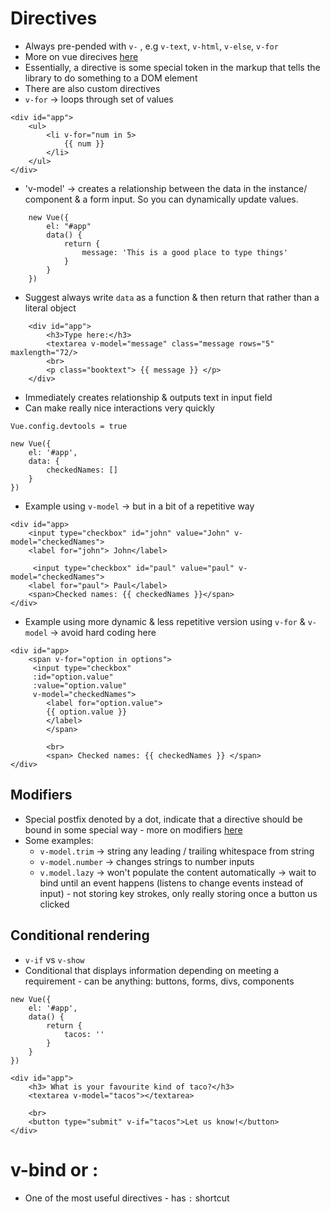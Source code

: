 # Directives
* Always pre-pended with `v-` , e.g `v-text`, `v-html`, `v-else`, `v-for`
* More on vue direcives [here](https://011.vuejs.org/guide/directives.html)
* Essentially, a directive is some special token in the markup that tells the library to do something to a DOM element
* There are also custom directives 
* `v-for` -> loops through set of values

```
<div id="app">
    <ul>
        <li v-for="num in 5>
            {{ num }}
        </li>
    </ul>
</div>
```

* 'v-model' -> creates a relationship between the data in the instance/ component & a form input. So you can dynamically update values.

```
    new Vue({
        el: "#app"
        data() {
            return {
                message: 'This is a good place to type things'
            }
        }
    })

```
* Suggest always write `data` as a function & then return that rather than a literal object

```
    <div id="app">
        <h3>Type here:</h3>
        <textarea v-model="message" class="message rows="5" maxlength="72/>
        <br>
        <p class="booktext"> {{ message }} </p>
    </div>
```
* Immediately creates relationship & outputs text in input field
* Can make really nice interactions very quickly

`Vue.config.devtools = true`

```
new Vue({
    el: '#app',
    data: {
        checkedNames: []
    }
})
```

* Example using `v-model` -> but in a bit of a repetitive way
```
<div id="app>
    <input type="checkbox" id="john" value="John" v-model="checkedNames">
    <label for="john"> John</label>

     <input type="checkbox" id="paul" value="paul" v-model="checkedNames">
    <label for="paul"> Paul</label>
    <span>Checked names: {{ checkedNames }}</span>
</div> 
```

* Example using more dynamic & less repetitive version using `v-for` & `v-model` -> avoid hard coding here

```
<div id="app>
    <span v-for="option in options">
     <input type="checkbox"
     :id="option.value"
     :value="option.value"
     v-model="checkedNames">
        <label for="option.value">
        {{ option.value }}
        </label>
        </span>

        <br>
        <span> Checked names: {{ checkedNames }} </span>
</div> 

```

## Modifiers
* Special postfix denoted by a dot, indicate that a directive should be bound in some special way - more on modifiers [here](https://vuejs.org/v2/guide/syntax.html#Modifiers)
* Some examples:
    * `v-model.trim` -> string any leading / trailing whitespace from string
    * `v-model.number` -> changes strings to number inputs 
    * `v.model.lazy` -> won't populate the content automatically -> wait to bind until an event happens (listens to change events instead of input) - not storing key strokes, only really storing once a button us clicked


## Conditional rendering
* `v-if` vs `v-show`
* Conditional that displays information depending on meeting a requirement - can be anything: buttons, forms, divs, components



```
new Vue({
    el: '#app',
    data() {
        return {
            tacos: ''
        }
    }
})
```

```
<div id="app">
    <h3> What is your favourite kind of taco?</h3>
    <textarea v-model="tacos"></textarea>

    <br>
    <button type="submit" v-if="tacos">Let us know!</button>
</div>
```



# v-bind or :
* One of the most useful directives - has `:` shortcut